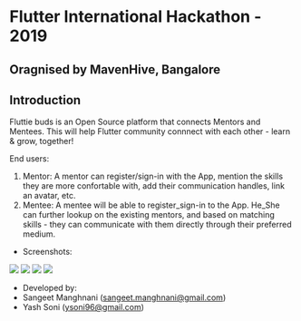 # Flutter International Hackathon - 2019

## Oragnised by MavenHive, Bangalore

## Introduction

Fluttie buds is an Open Source platform that connects Mentors and Mentees.
This will help Flutter community connnect with each other - learn & grow, together!

End users:

1. Mentor:
	A mentor can register/sign-in with the App, mention the skills they are more confortable with, add their communication handles, link an avatar, etc. 
2. Mentee:
	A mentee will be able to register_sign-in to the App. He_She can further lookup on the existing mentors, and based on matching skills - they can communicate with them directly through their preferred medium.
	

- Screenshots:
	
![](./ImagesReadMe/Screenshot_20190601-171949.jpg)
![](./ImagesReadMe/Screenshot_20190601-171956.jpg)
![](./ImagesReadMe/Screenshot_20190601-172001.jpg)
![](./ImagesReadMe/Screenshot_20190601-172009.jpg)

- Developed by:
 - Sangeet Manghnani (sangeet.manghnani@gmail.com)
 - Yash Soni (ysoni96@gmail.com)
